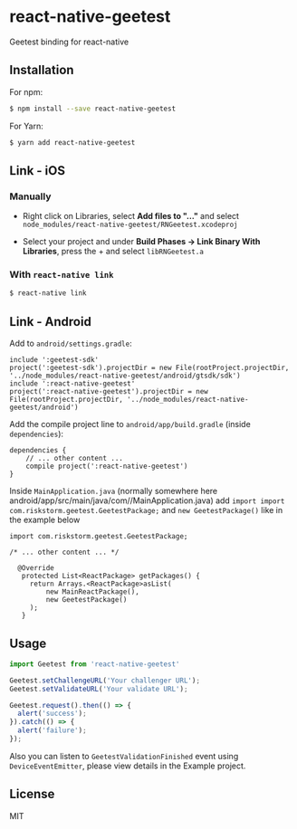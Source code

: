 # react-native-geetest

Geetest binding for react-native

## Installation

For npm:

```bash
$ npm install --save react-native-geetest
```

For Yarn:

```bash
$ yarn add react-native-geetest
```

## Link - iOS

### Manually

* Right click on Libraries, select **Add files to "…"** and select `node_modules/react-native-geetest/RNGeetest.xcodeproj`

* Select your project and under **Build Phases -> Link Binary With Libraries**, press the + and select `libRNGeetest.a`

### With `react-native link`

```bash
$ react-native link
```


## Link - Android

Add to `android/settings.gradle`:

```
include ':geetest-sdk'
project(':geetest-sdk').projectDir = new File(rootProject.projectDir, '../node_modules/react-native-geetest/android/gtsdk/sdk')
include ':react-native-geetest'
project(':react-native-geetest').projectDir = new File(rootProject.projectDir, '../node_modules/react-native-geetest/android')
```

Add the compile project line to `android/app/build.gradle` (inside `dependencies`):

```
dependencies {
    // ... other content ... 
    compile project(':react-native-geetest')
}
```

Inside `MainApplication.java` (normally somewhere here android/app/src/main/java/com/<your-app-name>/MainApplication.java)
 add `import import com.riskstorm.geetest.GeetestPackage;` and `new GeetestPackage()` like in the example below

 ```
 import com.riskstorm.geetest.GeetestPackage;

 /* ... other content ... */

   @Override
    protected List<ReactPackage> getPackages() {
      return Arrays.<ReactPackage>asList(
          new MainReactPackage(),
          new GeetestPackage()
      );
    }
 ```

## Usage

```javascript
import Geetest from 'react-native-geetest'

Geetest.setChallengeURL('Your challenger URL');
Geetest.setValidateURL('Your validate URL');

Geetest.request().then(() => {
  alert('success');
}).catch(() => {
  alert('failure');
});
```

Also you can listen to `GeetestValidationFinished` event using `DeviceEventEmitter`,
please view details in the Example project.

## License

MIT
